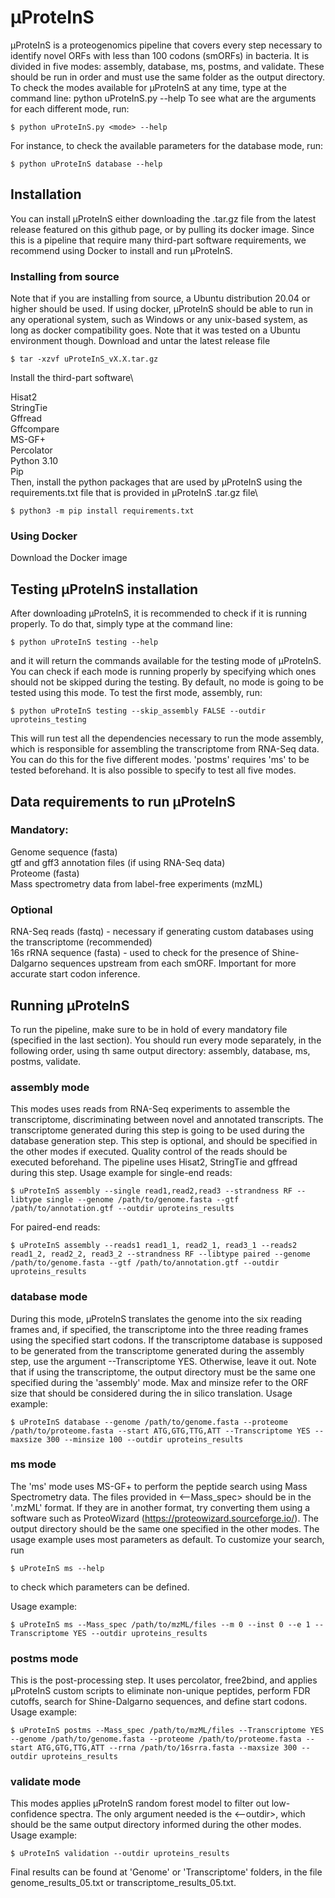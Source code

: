 # µProteInS

µProteInS is a proteogenomics pipeline that covers every step necessary to identify novel ORFs with less than 100 codons (smORFs) in bacteria. It is divided in five modes: assembly, database, ms, postms, and validate. These should be run in order and must use the same folder as the output directory. 
To check the modes available for µProteInS at any time, type at the command line:
python uProteInS.py --help
To see what are the arguments for each different mode, run:
```
$ python uProteInS.py <mode> --help
```
  For instance, to check the available parameters for the database mode, run:
 ```
$ python uProteInS database --help
 ```
 ## Installation
 You can install µProteInS either downloading the .tar.gz file from the latest release featured on this github page, or by pulling its docker image. Since this is a pipeline that require many third-part software requirements, we recommend using Docker to install and run µProteInS.
 ### Installing from source
 Note that if you are installing from source, a Ubuntu distribution 20.04 or higher should be used. If using docker, µProteInS should be able to run in any operational system, such as Windows or any unix-based system, as long as docker compatibility goes. Note that it was tested on a Ubuntu environment though.
 Download and untar the latest release file 
 ```
 $ tar -xzvf uProteInS_vX.X.tar.gz
 ```
 Install the third-part software\
 
 Hisat2\
 StringTie\
 Gffread\
 Gffcompare\
 MS-GF+\
 Percolator\
 Python 3.10\
 Pip\
 Then, install the python packages that are used by µProteInS using the requirements.txt file that is provided in µProteInS .tar.gz file\
 ```
 $ python3 -m pip install requirements.txt
 ```
 ### Using Docker
 Download the Docker image
 
 
 
 ## Testing µProteInS installation
 
 After downloading µProteInS, it is recommended to check if it is running properly. To do that, simply type at the command line:
 ```
 $ python uProteInS testing --help
 ```
 and it will return the commands available for the testing mode of µProteInS. You can check if each mode is running properly by specifying which ones should not be skipped during the testing. By default, no mode is going to be tested using this mode. To test the first mode, assembly, run:
 ```
 $ python uProteInS testing --skip_assembly FALSE --outdir uproteins_testing
 ```
  This will run test all the dependencies necessary to run the mode assembly, which is responsible for assembling the transcriptome from RNA-Seq data. You can do this for the five different modes. 'postms' requires 'ms' to be tested beforehand. It is also possible to specify to test all five modes.
  
  ## Data requirements to run µProteInS
  ### Mandatory:
  Genome sequence (fasta)\
  gtf and gff3 annotation files (if using RNA-Seq data)\
  Proteome (fasta)\
  Mass spectrometry data from label-free experiments (mzML)
  ### Optional
  RNA-Seq reads (fastq) - necessary if generating custom databases using the transcriptome (recommended)\
  16s rRNA sequence (fasta) - used to check for the presence of Shine-Dalgarno sequences upstream from each smORF. Important for more accurate start codon inference.
  
  ## Running µProteInS
  To run the pipeline, make sure to be in hold of every mandatory file (specified in the last section). You should run every mode separately, in the following order, using th same output directory: assembly, database, ms, postms, validate.
  ### assembly mode
  This modes uses reads from RNA-Seq experiments to assemble the transcriptome, discriminating between novel and annotated transcripts. The transcriptome generated during this step is going to be used during the database generation step. This step is optional, and should be specified in the other modes if executed. Quality control of the reads should be executed beforehand. The pipeline uses Hisat2, StringTie and gffread during this step.
  Usage example for single-end reads:
  ```
  $ uProteInS assembly --single read1,read2,read3 --strandness RF --libtype single --genome /path/to/genome.fasta --gtf /path/to/annotation.gtf --outdir uproteins_results
  ```
  For paired-end reads:
  ```
  $ uProteInS assembly --reads1 read1_1, read2_1, read3_1 --reads2 read1_2, read2_2, read3_2 --strandness RF --libtype paired --genome /path/to/genome.fasta --gtf /path/to/annotation.gtf --outdir uproteins_results
  ```
  ### database mode
  During this mode, µProteInS translates the genome into the six reading frames and, if specified, the transcriptome into the three reading frames using the specified start codons. If the transcriptome database is supposed to be generated from the transcriptome generated during the assembly step, use the argument --Transcriptome YES. Otherwise, leave it out. Note that if using the transcriptome, the output directory must be the same one specified during the 'assembly' mode. Max and minsize refer to the ORF size that should be considered during the in silico translation.
  Usage example:
  ```
  $ uProteInS database --genome /path/to/genome.fasta --proteome /path/to/proteome.fasta --start ATG,GTG,TTG,ATT --Transcriptome YES --maxsize 300 --minsize 100 --outdir uproteins_results
  ```
  
  ### ms mode
  The 'ms' mode uses MS-GF+ to perform the peptide search using Mass Spectrometry data. The files provided in <--Mass_spec> should be in the '.mzML' format. If they are in another format, try converting them using a software such as ProteoWizard (https://proteowizard.sourceforge.io/). The output directory should be the same one specified in the other modes. The usage example uses most parameters as default. To customize your search, run 
  ```
  $ uProteInS ms --help
  ```
  to check which parameters can be defined.
  
  Usage example:
  ```
  $ uProteInS ms --Mass_spec /path/to/mzML/files --m 0 --inst 0 --e 1 --Transcriptome YES --outdir uproteins_results
  ```
  
  ### postms mode
  This is the post-processing step. It uses percolator, free2bind, and applies µProteInS custom scripts to eliminate non-unique peptides, perform FDR cutoffs, search for Shine-Dalgarno sequences, and define start codons. 
  Usage example:
  ```
  $ uProteInS postms --Mass_spec /path/to/mzML/files --Transcriptome YES --genome /path/to/genome.fasta --proteome /path/to/proteome.fasta --start ATG,GTG,TTG,ATT --rrna /path/to/16srra.fasta --maxsize 300 --outdir uproteins_results
  ```
  
  ### validate mode
  This modes applies µProteInS random forest model to filter out low-confidence spectra. The only argument needed is the <--outdir>, which should be the same output directory informed during the other modes.
  Usage example:
  ```
  $ uProteInS validation --outdir uproteins_results
  ```
  
  Final results can be found at 'Genome' or 'Transcriptome' folders, in the file genome_results_05.txt or transcriptome_results_05.txt. 
  
  
  
